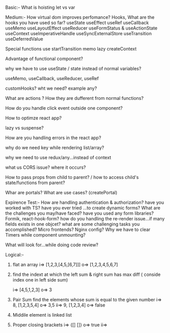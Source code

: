 Basic:-
What is hoisting
let vs var

Medium:-
How virtual dom improves perfomance?
Hooks, What are the hooks you have used so far?
   useState
   useEffect
   useRef
   useCallback
   useMemo
   useLayoutEffect
   useReducer 
   useFormStatus & useActionState
   useContext
   useImperativeHandle
   useSyncExternalStore
   useTransition
   useDeferredValue

Special functions
   use
   startTransition
   memo
   lazy
   createContext
   


Advantage of functional component?

why we have to use useState / state instead of normal variables?

useMemo, useCallback, useReducer, useRef

customHooks? wht we need? example any?

What are actions ?  How they are dufferent from normal functions?

How do you handle click event outside one component?

How to optimze react app?

lazy vs suspense?

How are you handling errors in the react app?

why do we need key while rendering list/array?

why we need to use redux/any...instead of context

what us CORS issue? where it occurs?

How to pass props from child to parent? / how to access child's state/functions from parent?

Whar are portals? What are use cases?  (createPortal)


Expirence Test:-
How are handling authentication  & authorization?
have you worked with TS?
have you ever tried ...to create dynamic forms? What are the challenges you may/have faced?
have you used any form libraries? Formik, react-hook-form?
how do you handling the re-render issue...if many fields exists in one objcet?
what are some challenging tasks you accomplished?
Micro frontends?
Nginx config?
Why we have to clear Timers while component unmounting?


What will look for...while doing code review?






Logical:-

1. flat an array 
   i=> [1,2,3,[4,5,[6,7]]]   o=> [1,2,3,4,5,6,7]

2. find the indext at which the left sum & right sum has max diff
    ( conside index one in left side sum)

   i=> [4,5,1,2,3]    o=> 3
      

3. Pair Sum
   find the elements whose sum is equal to the given number
    i=> 8, [1,2,3,5,4]      o=> 3,5
    ii=> 9, [1,2,3,4]       o=> false

4. Middile element is linked list

6. Proper closing brackets
   i=> {[] []}   o=> true
   ii=> 
